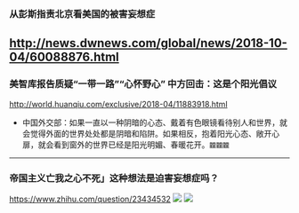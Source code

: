### 从彭斯指责北京看美国的被害妄想症
http://news.dwnews.com/global/news/2018-10-04/60088876.html
---
### 美智库报告质疑“一带一路”“心怀野心” 中方回击：这是个阳光倡议
http://world.huanqiu.com/exclusive/2018-04/11883918.html
- 中国外交部：如果一直以一种阴暗的心态、戴着有色眼镜看待别人和世界，就会觉得外面的世界处处都是阴暗和陷阱。如果相反，抱着阳光心态、敞开心扉，就会看到窗外的世界已经是阳光明媚、春暖花开。`龖龖龖`
---
### 帝国主义亡我之心不死」这种想法是迫害妄想症吗？
https://www.zhihu.com/question/23434532
![](https://pic3.zhimg.com/0cb066b4e64b2260ec0eca0d574460c4_r.jpg)
![](https://pic2.zhimg.com/26c06b7042586a016ee4086acd005517_r.jpg)